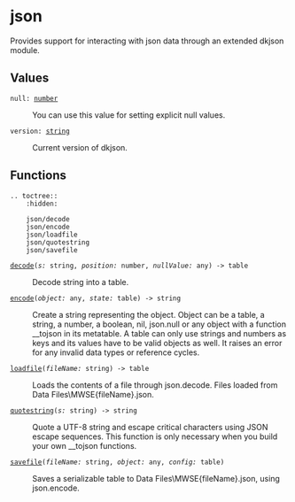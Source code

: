 # json

Provides support for interacting with json data through an extended dkjson module.

## Values

<dl class="describe">
<dt><code class="descname">null: <a href="https://mwse.readthedocs.io/en/latest/lua/type/number.html">number</a></code></dt>
<dd>

You can use this value for setting explicit null values.

</dd>
<dt><code class="descname">version: <a href="https://mwse.readthedocs.io/en/latest/lua/type/string.html">string</a></code></dt>
<dd>

Current version of dkjson.

</dd>
</dl>

## Functions

```eval_rst
.. toctree::
    :hidden:

    json/decode
    json/encode
    json/loadfile
    json/quotestring
    json/savefile
```

<dl class="describe">
<dt><code class="descname"><a href="json/decode.html">decode</a>(<i>s:</i> string, <i>position:</i> number, <i>nullValue:</i> any) -> table</code></dt>
<dd>

Decode string into a table.

</dd>
<dt><code class="descname"><a href="json/encode.html">encode</a>(<i>object:</i> any, <i>state:</i> table) -> string</code></dt>
<dd>

Create a string representing the object. Object can be a table, a string, a number, a boolean, nil, json.null or any object with a function __tojson in its metatable. A table can only use strings and numbers as keys and its values have to be valid objects as well. It raises an error for any invalid data types or reference cycles.

</dd>
<dt><code class="descname"><a href="json/loadfile.html">loadfile</a>(<i>fileName:</i> string) -> table</code></dt>
<dd>

Loads the contents of a file through json.decode. Files loaded from Data Files\MWSE\{fileName}.json.

</dd>
<dt><code class="descname"><a href="json/quotestring.html">quotestring</a>(<i>s:</i> string) -> string</code></dt>
<dd>

Quote a UTF-8 string and escape critical characters using JSON escape sequences. This function is only necessary when you build your own __tojson functions.

</dd>
<dt><code class="descname"><a href="json/savefile.html">savefile</a>(<i>fileName:</i> string, <i>object:</i> any, <i>config:</i> table)</code></dt>
<dd>

Saves a serializable table to Data Files\MWSE\{fileName}.json, using json.encode.

</dd>
</dl>
